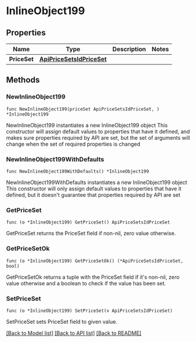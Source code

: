 # InlineObject199

## Properties

Name | Type | Description | Notes
------------ | ------------- | ------------- | -------------
**PriceSet** | [**ApiPriceSetsIdPriceSet**](_api_price_sets__id__priceSet.md) |  | 

## Methods

### NewInlineObject199

`func NewInlineObject199(priceSet ApiPriceSetsIdPriceSet, ) *InlineObject199`

NewInlineObject199 instantiates a new InlineObject199 object
This constructor will assign default values to properties that have it defined,
and makes sure properties required by API are set, but the set of arguments
will change when the set of required properties is changed

### NewInlineObject199WithDefaults

`func NewInlineObject199WithDefaults() *InlineObject199`

NewInlineObject199WithDefaults instantiates a new InlineObject199 object
This constructor will only assign default values to properties that have it defined,
but it doesn't guarantee that properties required by API are set

### GetPriceSet

`func (o *InlineObject199) GetPriceSet() ApiPriceSetsIdPriceSet`

GetPriceSet returns the PriceSet field if non-nil, zero value otherwise.

### GetPriceSetOk

`func (o *InlineObject199) GetPriceSetOk() (*ApiPriceSetsIdPriceSet, bool)`

GetPriceSetOk returns a tuple with the PriceSet field if it's non-nil, zero value otherwise
and a boolean to check if the value has been set.

### SetPriceSet

`func (o *InlineObject199) SetPriceSet(v ApiPriceSetsIdPriceSet)`

SetPriceSet sets PriceSet field to given value.



[[Back to Model list]](../README.md#documentation-for-models) [[Back to API list]](../README.md#documentation-for-api-endpoints) [[Back to README]](../README.md)



